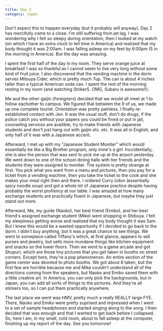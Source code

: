 ```yaml
---
title: Day 2
category: japan
---
```

Don't expect this to happen everyday (but it probably will anyway). Day 2 has mercifully come to a close. I'm still suffering from jet lag. I was wondering why I felt so sleepy during orientation, then I looked at my watch (on which I have an extra clock to tell time in America) and realized that my body thought it was 2:00am. I was falling asleep on my feet by 6:00pm (5 in the morning in America). But the day was amazing.

I spent the first half of the day in my room. They serve orange juice at breakfast! I was so thankful as I cannot seem to live very long without some kind of fruit juice. I also discovered that the vending machine in the dorm serves Mitsuya Cider, which is pretty much 7up. The can is about 4 inches taller than a typical American soda can. I spent the rest of the morning resting in my room (and watching StrikerS. OMG, Subaru is awesome!!).

Me and the other gaijin (foreigners) decided that we would all meet at 1 to follow eachother to campus. We figured that between the 9 of us, we made up one complete tourist. Orientation was pretty painless. I finally re-established contact with Jen. It was the usual stuff, don't do drugs, if the police catch you without your papers you could be fined or put in jail, counseling services are availible, try to make friends with Japanese students and don't just hang out with gaijin etc. etc. It was all in English, and only half of it was with a Japanese accent.

Afterward, I met up with my "Japanese Student Moniter" which would essentially be like a Big Brother program, only mine's a girl. Inccidentially, she is also the person that was sent to pick me up at the airport yesterday. We went down to one of the school dining halls with her friends and the students they were assigned to moniter. The system is pretty strange at first. You pick what you want from a menu and pictures, then you pay for a ticket from a vending machine, then you take the ticket to the cook and she makes your meal right then and there. I ordered Curry Udon (essentially spicy noodle soup) and got a whole lot of Japanese practice despite having probably the worst profiency at our table. I was amazed at how many exchange students are practically fluent in Japanese, but maybe they just stand out more.

Afterward, Me, my guide (Naoko), her best friend (Emiko), and her best friend's assigned exchange student (Mike) went shopping in Shibuya. I felt my sleepiness getting worse and realized that my body thought it was 5am. But I knew this would be a wasted opportunity if I decided to go back to the dorm. I didn't buy anything, but it was a great chance to see things. We went to someplace called Tiffany's which, at first glance, appears to sell purses and jewelry, but sells more mundane things like kitchen equipment and snacks on the lower floors. Then we went to a game arcade and got Shupuri, which are those tiny pictures that you get taken in booths on street corners. Except here, they're a pop phenomenon. An entire section of the game center was devoted to photo booths. We got about 8 taken, but the first few are horrible because me and Mike couldn't understand all of the directions coming from the speakers, but Naoko and Emiko saved them with a little creative art. In America, you can only pick the backgrounds, but in Japan, you can add all sorts of things to the pictures. And they're all stickers too, so I can put them practically anywhere.

The last place we went was HMV, pretty much a really REALLY large FYE. There, Naoko and Emiko were pretty suprised and impressed when I went to a set of sample headphones and started singing along to the song. I then decided that was enough and that I wanted to get back before I collapsed. So, here I am, in my small, cold room, about to fall asleep at the computer, finishing up my report of the day. See you tomorrow!
